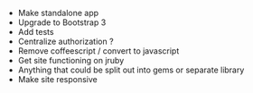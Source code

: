 - Make standalone app
- Upgrade to Bootstrap 3
- Add tests
- Centralize authorization ?
- Remove coffeescript / convert to javascript
- Get site functioning on jruby
- Anything that could be split out into gems or separate library
- Make site responsive
